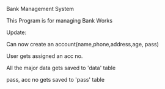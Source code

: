 Bank Management System


This Program is for managing Bank Works

Update:

Can now create an account(name,phone,address,age, pass)

User gets assigned an acc no. 

All the major data gets saved to 'data' table

pass, acc no gets saved to 'pass' table
